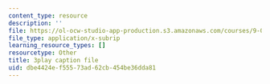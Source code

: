 ```yaml
---
content_type: resource
description: ''
file: https://ol-ocw-studio-app-production.s3.amazonaws.com/courses/9-00sc-introduction-to-psychology-fall-2011/dbe4424ef55573ad62cb454be36dda81_syXplPKQb_o.srt
file_type: application/x-subrip
learning_resource_types: []
resourcetype: Other
title: 3play caption file
uid: dbe4424e-f555-73ad-62cb-454be36dda81
---
```

